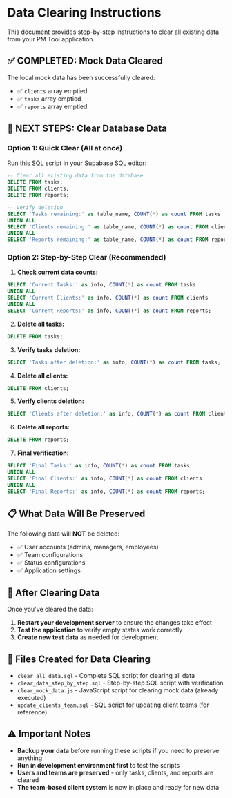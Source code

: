 # Data Clearing Instructions

This document provides step-by-step instructions to clear all existing data from your PM Tool application.

## ✅ COMPLETED: Mock Data Cleared

The local mock data has been successfully cleared:
- ✅ `clients` array emptied
- ✅ `tasks` array emptied  
- ✅ `reports` array emptied

## 🔄 NEXT STEPS: Clear Database Data

### Option 1: Quick Clear (All at once)

Run this SQL script in your Supabase SQL editor:

```sql
-- Clear all existing data from the database
DELETE FROM tasks;
DELETE FROM clients;
DELETE FROM reports;

-- Verify deletion
SELECT 'Tasks remaining:' as table_name, COUNT(*) as count FROM tasks
UNION ALL
SELECT 'Clients remaining:' as table_name, COUNT(*) as count FROM clients
UNION ALL
SELECT 'Reports remaining:' as table_name, COUNT(*) as count FROM reports;
```

### Option 2: Step-by-Step Clear (Recommended)

1. **Check current data counts:**
```sql
SELECT 'Current Tasks:' as info, COUNT(*) as count FROM tasks
UNION ALL
SELECT 'Current Clients:' as info, COUNT(*) as count FROM clients
UNION ALL
SELECT 'Current Reports:' as info, COUNT(*) as count FROM reports;
```

2. **Delete all tasks:**
```sql
DELETE FROM tasks;
```

3. **Verify tasks deletion:**
```sql
SELECT 'Tasks after deletion:' as info, COUNT(*) as count FROM tasks;
```

4. **Delete all clients:**
```sql
DELETE FROM clients;
```

5. **Verify clients deletion:**
```sql
SELECT 'Clients after deletion:' as info, COUNT(*) as count FROM clients;
```

6. **Delete all reports:**
```sql
DELETE FROM reports;
```

7. **Final verification:**
```sql
SELECT 'Final Tasks:' as info, COUNT(*) as count FROM tasks
UNION ALL
SELECT 'Final Clients:' as info, COUNT(*) as count FROM clients
UNION ALL
SELECT 'Final Reports:' as info, COUNT(*) as count FROM reports;
```

## 📋 What Data Will Be Preserved

The following data will **NOT** be deleted:
- ✅ User accounts (admins, managers, employees)
- ✅ Team configurations
- ✅ Status configurations
- ✅ Application settings

## 🔄 After Clearing Data

Once you've cleared the data:

1. **Restart your development server** to ensure the changes take effect
2. **Test the application** to verify empty states work correctly
3. **Create new test data** as needed for development

## 📁 Files Created for Data Clearing

- `clear_all_data.sql` - Complete SQL script for clearing all data
- `clear_data_step_by_step.sql` - Step-by-step SQL script with verification
- `clear_mock_data.js` - JavaScript script for clearing mock data (already executed)
- `update_clients_team.sql` - SQL script for updating client teams (for reference)

## ⚠️ Important Notes

- **Backup your data** before running these scripts if you need to preserve anything
- **Run in development environment first** to test the scripts
- **Users and teams are preserved** - only tasks, clients, and reports are cleared
- **The team-based client system** is now in place and ready for new data 
